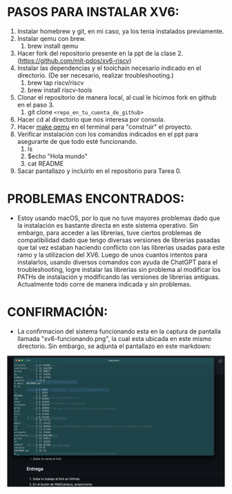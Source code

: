 # PASOS PARA INSTALAR XV6:

1. Instalar homebrew y git, en mi caso, ya los tenia instalados previamente.
2. Instalar qemu con brew.
   1. brew install qemu
3. Hacer fork del repositorio presente en la ppt de la clase 2. (https://github.com/mit-pdos/xv6-riscv)
4. Instalar las dependencias y el toolchain necesario indicado en el directorio. (De ser necesario, realizar troubleshooting.)
   1. brew tap riscv/riscv
   2. brew install riscv-tools
5. Clonar el repositorio de manera local, al cual le hicimos fork en github en el paso 3.
   1. git clone `<repo_en_tu_cuenta_de_github>`
6. Hacer cd al directorio que nos interesa por consola.
7. Hacer [make qemu]() en el terminal para "construir" el proyecto.
8. Verificar instalación con los comandos indicados en el ppt para asegurarte de que todo esté funcionando.
   1. ls
   2. $echo "Hola mundo"
   3. cat README
9. Sacar pantallazo y incluirlo en el repositorio para Tarea 0.

# PROBLEMAS ENCONTRADOS:

- Estoy usando macOS, por lo que no tuve mayores problemas dado que la instalación es bastante directa en este sistema operativo. Sin embargo, para acceder a las librerias, tuve ciertos problemas de compatibilidad dado que tengo diversas versiones de librerias pasadas que tal vez estaban haciendo conflicto con las librerias usadas para este ramo y la utilizacion del XV6. Luego de unos cuantos intentos para instalarlos, usando diversos comandos con ayuda de ChatGPT para el troubleshooting, logre instalar las librerias sin problema al modificar los PATHs de instalación y modificando las versiones de librerias antiguas. Actualmente todo corre de manera indicada y sin problemas.

# CONFIRMACIÓN:

- La confirmacion del sistema funcionando esta en la captura de pantalla llamada "xv6-funcionando.png", la cual esta ubicada en este mismo directorio. Sin embargo, se adjunta el pantallazo en este markdown:

![1724444967925](image/INFORME/1724444967925.png)
